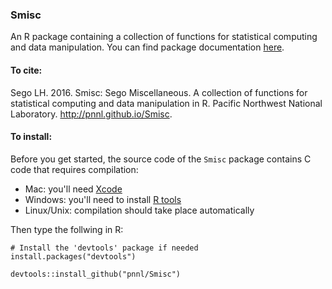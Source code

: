 ### Smisc

An R package containing a collection of functions for statistical computing and data manipulation.  You can find package documentation [here](https://pnnl.github.io/Smisc).

#### To cite:

Sego LH. 2016. Smisc: Sego Miscellaneous. A collection of functions for statistical computing and data manipulation in R.
Pacific Northwest National Laboratory. http://pnnl.github.io/Smisc.

#### To install:

Before you get started, the source code of the `Smisc` package contains C code that requires compilation:
  
- Mac: you'll need [Xcode](https://developer.apple.com/xcode/)
- Windows: you'll need to install [R tools](http://cran.r-project.org/bin/windows/Rtools/)
- Linux/Unix: compilation should take place automatically

Then type the follwing in R:

    # Install the 'devtools' package if needed
    install.packages("devtools") 

    devtools::install_github("pnnl/Smisc")
